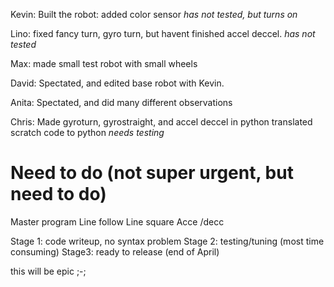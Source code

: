 Kevin:
Built the robot: added color sensor
*has not tested, but turns on*

Lino:
fixed fancy turn, gyro turn, but havent finished accel deccel.
*has not tested*

Max:
made small test robot with small wheels

David:
Spectated, and edited base robot with Kevin.

Anita:
Spectated, and did many different observations

Chris:
Made gyroturn, gyrostraight, and accel deccel in python
translated scratch code to python
*needs testing*

# Need to do (not super urgent, but need to do)
Master program
Line follow 
Line square
Acce /decc

Stage 1: code writeup, no syntax problem
Stage 2: testing/tuning (most time consuming)
Stage3: ready to release (end of April)

this will be epic ;-;
